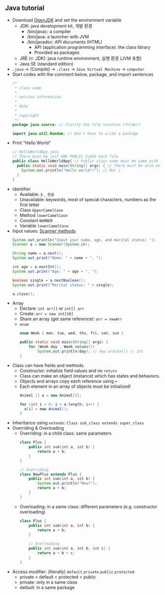 ## Java tutorial

- Download [OpenJDK](https://jdk.java.net/15/) and set the environment variable
  - JDK: java development kit, 개발 환경
    - /bin/javac: a compiler
    - /bin/java: a launcher with JVM
    - /bin/javadoc: API documents (HTML)
      - API (application programming interface): the class library
      - Provided as packages
  - JRE (⊂ JDK): java runtime environment, 실행 환경 (JVM 포함)
  - Java SE (standard edition)
- `.java` → (Compile) → `.class` → `Java Virtual Machine` → `computer`
- Start codes with the comment below, package, and import sentences
  ```java
  /*
   * class name
   *
   * version information
   *
   * date
   *
   * copyright
   */
  package java.source; // Clarify the file location (folder)
  
  import java.util.Random; // Don't have to write a package
  ```
- Print "Hello World"
  ```java
  // HelloWorldApp.java
  // There must be just ONE PUBLIC CLASS each file
  public class HelloWorldApp{ // Public class name must be same with the file name
    public static void main(String[] args) { // There must be also one main method each file
      System.out.println("Hello world!!"); // Not i
    }
  }
  ```
- Identifier
  - Available: `$` `_` `한글`
  - Unavailable: keywords, most of special characters, numbers as the first letter
  - Class `UpperCamelCase`
  - Method `lowerCamelCase`
  - Constant `NUMBER`
  - Variable `lowerCamelCase`
- Input values: [Scanner methods](https://www.javatpoint.com/Scanner-class)
  ```java
  System.out.println("Input your name, age, and marital status: ");
  Scanner a = new Scanner(System.in);

  String name = a.next();
  System.out.print("Name: " + name + ", ");

  int age = a.nextInt();
  System.out.print("Age: " + age + ", ");

  boolean single = a.nextBoolean();
  System.out.print("Marital status: " + single);

  a.close();
  ```
- Array
  - Declare: `int arr[]` or `int[] arr`
  - Create: `arr = new int[10]`
  - Share an array (get same reference): `arr = newArr`
  - `enum`
    ```java
    enum Week { mon, tue, wed, thu, fri, sat, sun }
    
    public static void main(String[] args) {
        for (Week day : Week.values())
            System.out.println(day); // day.ordinal() // int
    }
    ```
- Class can have fields and methods.
  - Constructor: initialize field values and no `return`
  - Class can make an object (instance) which has states and behaviors.
  - Objects and arrays copy each reference using `=`
  - Each element in an array of objects must be initialized!
    ```java
    Animal [] a = new Animal[5];
    
    for (int i = 0; i < a.length; i++) {
      a[i] = new Animal();
    }
    ```
- Inheritance using `extends`: `Class sub_class extends super_class`
- Overriding & Overloading
  - Overriding: in a child class: same parameters
    ```java
    class Plus {
        public int sum(int a, int b) {
            return a + b;
        }
    }
    
    // Overriding
    class NewPlus extends Plus {
        public int sum(int a, int b) {
            System.out.println("New!");
            return a + b;
        }
    }
    ```
  - Overloading: in a same class: different parameters (e.g. constructor overloading)
    ```java
    class Plus {
        public int sum(int a, int b) {
            return a + b;
        }
        
        // Overloading
        public int sum(int a, int b, int c) {
            return a + b + c;
        }
    }
    ```
- Access modifier: (literally) `default` `private` `public` `protected`
  - private < default < protected < public
  - private: only in a same class
  - default: in a same package





